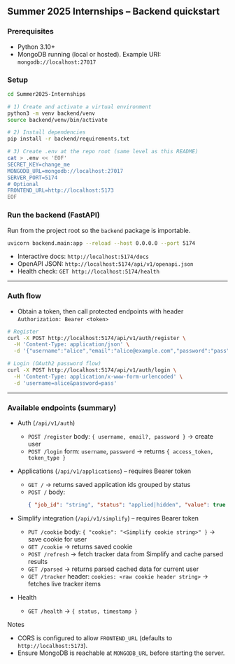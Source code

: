 ## Summer 2025 Internships – Backend quickstart

### Prerequisites
- Python 3.10+
- MongoDB running (local or hosted). Example URI: `mongodb://localhost:27017`

### Setup
```bash
cd Summer2025-Internships

# 1) Create and activate a virtual environment
python3 -m venv backend/venv
source backend/venv/bin/activate

# 2) Install dependencies
pip install -r backend/requirements.txt

# 3) Create .env at the repo root (same level as this README)
cat > .env << 'EOF'
SECRET_KEY=change_me
MONGODB_URL=mongodb://localhost:27017
SERVER_PORT=5174
# Optional
FRONTEND_URL=http://localhost:5173
EOF
```

### Run the backend (FastAPI)
Run from the project root so the `backend` package is importable.
```bash
uvicorn backend.main:app --reload --host 0.0.0.0 --port 5174
```

- Interactive docs: `http://localhost:5174/docs`
- OpenAPI JSON: `http://localhost:5174/api/v1/openapi.json`
- Health check: `GET http://localhost:5174/health`

---

### Auth flow
- Obtain a token, then call protected endpoints with header `Authorization: Bearer <token>`

```bash
# Register
curl -X POST http://localhost:5174/api/v1/auth/register \
  -H 'Content-Type: application/json' \
  -d '{"username":"alice","email":"alice@example.com","password":"pass"}'

# Login (OAuth2 password flow)
curl -X POST http://localhost:5174/api/v1/auth/login \
  -H 'Content-Type: application/x-www-form-urlencoded' \
  -d 'username=alice&password=pass'
```

---

### Available endpoints (summary)

- Auth (`/api/v1/auth`)
  - `POST /register` body: `{ username, email?, password }` → create user
  - `POST /login` form: `username`, `password` → returns `{ access_token, token_type }`

- Applications (`/api/v1/applications`) – requires Bearer token
  - `GET /` → returns saved application ids grouped by status
  - `POST /` body:
    ```json
    { "job_id": "string", "status": "applied|hidden", "value": true }
    ```

- Simplify integration (`/api/v1/simplify`) – requires Bearer token
  - `PUT /cookie` body: `{ "cookie": "<Simplify cookie string>" }` → save cookie for user
  - `GET /cookie` → returns saved cookie
  - `POST /refresh` → fetch tracker data from Simplify and cache parsed results
  - `GET /parsed` → returns parsed cached data for current user
  - `GET /tracker` header: `cookies: <raw cookie header string>` → fetches live tracker items

- Health
  - `GET /health` → `{ status, timestamp }`

Notes
- CORS is configured to allow `FRONTEND_URL` (defaults to `http://localhost:5173`).
- Ensure MongoDB is reachable at `MONGODB_URL` before starting the server.

